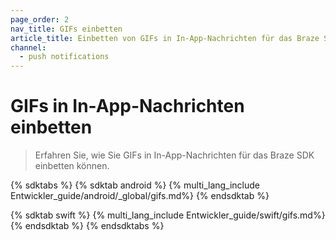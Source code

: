 ```yaml
---
page_order: 2
nav_title: GIFs einbetten
article_title: Einbetten von GIFs in In-App-Nachrichten für das Braze SDK
channel:
  - push notifications
---
```


# GIFs in In-App-Nachrichten einbetten

> Erfahren Sie, wie Sie GIFs in In-App-Nachrichten für das Braze SDK einbetten können.

{% sdktabs %}
{% sdktab android %}
{% multi_lang_include Entwickler_guide/android/_global/gifs.md%}
{% endsdktab %}

{% sdktab swift %}
{% multi_lang_include Entwickler_guide/swift/gifs.md%}
{% endsdktab %}
{% endsdktabs %}
